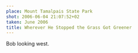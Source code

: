```yaml
---
place: Mount Tamalpais State Park
shot: 2006-06-04 21:07:52+02
taken: June 2006
title: Wherever He Stopped the Grass Got Greener
---
```


Bob looking west.

